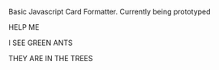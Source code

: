 Basic Javascript Card Formatter. Currently being prototyped

HELP ME

I SEE GREEN ANTS

THEY ARE IN THE TREES